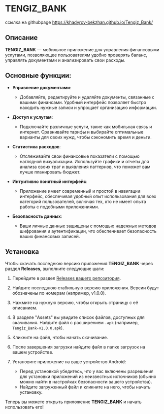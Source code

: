 # TENGIZ_BANK

ссылка на githubpage https://khadyrov-bekzhan.github.io/Tengiz_Bank/

## Описание
**TENGIZ_BANK** — мобильное приложение для управления финансовыми услугами, позволяющее пользователям удобно проверять баланс, управлять документами и анализировать свои расходы.

## Основные функции:
- **Управление документами**: 
  - Добавляйте, редактируйте и удаляйте документы, связанные с вашими финансами. Удобный интерфейс позволяет быстро находить нужные записи и упрощает организацию информации.

- **Доступ к услугам**: 
  - Подключайте различные услуги, такие как мобильная связь и интернет. Сравнивайте тарифы и выбирайте оптимальные варианты для своих нужд, чтобы сэкономить время и деньги.

- **Статистика расходов**: 
  - Отслеживайте свои финансовые показатели с помощью наглядной визуализации. Используйте графики и отчеты для анализа своих трат и выявления паттернов, что поможет вам лучше планировать бюджет.

- **Интуитивно понятный интерфейс**: 
  - Приложение имеет современный и простой в навигации интерфейс, обеспечивая удобный опыт использования для всех категорий пользователей, включая тех, кто не имеет опыта работы с подобными приложениями.

- **Безопасность данных**: 
  - Ваши личные данные защищены с помощью надежных методов шифрования и аутентификации, что обеспечивает безопасность ваших финансовых записей.


## Установка
Чтобы скачать последнюю версию приложения **TENGIZ_BANK** через раздел **Releases**, выполните следующие шаги:

1. Перейдите в раздел [Releases вашего репозитория](https://github.com/Khadyrov-Bekzhan/Tengiz_Bank/releases).

2. Найдите последнюю стабильную версию приложения. Версии будут обозначены по номерам (например, v1.0.0).

3. Нажмите на нужную версию, чтобы открыть страницу с её описанием.

4. В разделе "Assets" вы увидите список файлов, доступных для скачивания. Найдите файл с расширением `.apk` (например, `Tengiz_Bank-v1.0.0.apk`).

5. Кликните на файл, чтобы начать скачивание.

6. После завершения загрузки найдите файл в папке загрузок на вашем устройстве.

7. Установите приложение на ваше устройство Android:
   - Перед установкой убедитесь, что у вас включены разрешения для установки приложений из неизвестных источников (обычно можно найти в настройках безопасности вашего устройства).
   - Найдите загруженный файл и кликните на него, чтобы начать установку.

Теперь вы можете открыть приложение **TENGIZ_BANK** и начать использовать его!
